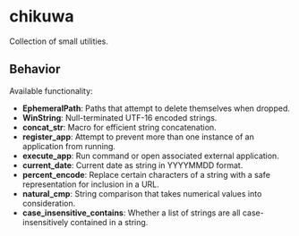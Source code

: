 # chikuwa

Collection of small utilities.

## Behavior

Available functionality:

* **EphemeralPath**: Paths that attempt to delete themselves when dropped.
* **WinString**: Null-terminated UTF-16 encoded strings.
* **concat_str**: Macro for efficient string concatenation.
* **register_app**: Attempt to prevent more than one instance of an application from running.
* **execute_app**: Run command or open associated external application.
* **current_date**: Current date as string in YYYYMMDD format.
* **percent_encode**: Replace certain characters of a string with a safe representation for inclusion in a URL.
* **natural_cmp**: String comparison that takes numerical values into consideration.
* **case_insensitive_contains**: Whether a list of strings are all case-insensitively contained in a string.
